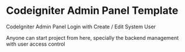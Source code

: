 # Codeigniter Admin Panel Template
CodeIgniter Admin Panel Login with Create / Edit System User

Anyone can start project from here, specially the backend management with user access control  
